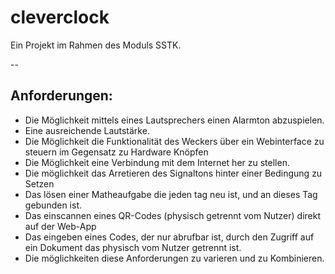 # cleverclock
Ein Projekt im Rahmen des Moduls SSTK.

--
## Anforderungen:
- Die Möglichkeit mittels eines Lautsprechers einen Alarmton abzuspielen.
-   Eine ausreichende Lautstärke.
- Die Möglichkeit die Funktionalität des Weckers über ein Webinterface zu steuern im Gegensatz zu Hardware Knöpfen
- Die Möglichkeit eine Verbindung mit dem Internet her zu stellen.
- Die möglichkeit das Arretieren des Signaltons hinter einer Bedingung zu Setzen
-   Das lösen einer Matheaufgabe die jeden tag neu ist, und an dieses Tag gebunden ist.
-   Das einscannen eines QR-Codes (physisch getrennt vom Nutzer) direkt auf der Web-App
-   Das eingeben eines Codes, der nur abrufbar ist, durch den Zugriff auf ein Dokument das physisch vom Nutzer getrennt ist.
-   Die möglichkeiten diese Anforderungen zu varieren und zu Kombinieren.
